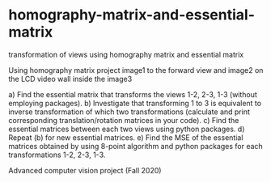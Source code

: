 # homography-matrix-and-essential-matrix
transformation of views using homography matrix and essential matrix

Using homography matrix project image1 to the forward view and image2 on the LCD video wall inside the image3

a) Find the essential matrix that transforms the views 1-2, 2-3, 1-3 (without employing packages).
b) Investigate that transforming 1 to 3 is equivalent to inverse transformation of which two transformations (calculate and print corresponding translation/rotation matrices in your code).
c) Find the essential matrices between each two views using python packages.
d) Repeat (b) for new essential matrices.
e) Find the MSE of the essential matrices obtained by using 8-point algorithm and python packages for each transformations 1-2, 2-3, 1-3.

Advanced computer vision project (Fall 2020)
